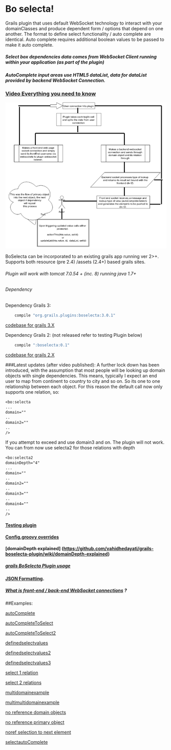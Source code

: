 Bo selecta! 
=========

Grails plugin that uses default WebSocket technology to interact with your domainClasses and produce dependent form / options that depend on one another. The format to define select functionality / auto complete are identical. Auto complete requires additional boolean values to be passed to make it auto complete.


##### Select box dependencies data comes from WebSocket Client running within your application (as part of the plugin)
##### AutoComplete input areas use HTML5 dataList, data for dataList provided by backend WebSocket Connection.
 

 ### [Video Everything you need to know ](https://www.youtube.com/watch?v=CFPe9pSFJ3g)
  
![diagram](https://raw.githubusercontent.com/vahidhedayati/grails-boselecta-plugin/grails2/documentation/boselecta.png)


 BoSelecta can be incorporated to an existing grails app running ver 2>+. Supports both resource (pre 2.4) /assets (2.4+) based grails sites.

###### Plugin will work with tomcat 7.0.54 + (inc. 8) running java 1.7+

###### Dependency

Dependency Grails 3:
```groovy
    compile "org.grails.plugins:boselecta:3.0.1"
```
[codebase for grails 3.X](https://github.com/vahidhedayati/grails-boselecta-plugin/)

     
Dependency Grails 2: (not released refer to testing Plugin below)     
```groovy
	compile ":boselecta:0.1" 
```
[codebase for grails 2.X](https://github.com/vahidhedayati/grails-boselecta-plugin/tree/grails2)

###Latest updates (after video published):
A further lock down has been introduced, with the assumption that most people will be looking up domain objects with single dependencies.
This means, typically I expect an end user to map from continent to country to city and so on. So its one to one relationship between each object. For this reason the default call now only supports one relation, so:
```gsp 
<bo:selecta
...  
domain=""
..
domain2=""
..
/>
```
If you attempt to exceed and use domain3 and on. The plugin will not work. You can from now use selecta2 for those relations with depth 
```gsp 
<bo:selecta2
domainDepth="4"
...  
domain=""
..
domain2=""
..
domain3=""
..
domain4=""
..
/>
```
 

#### [Testing plugin](https://github.com/vahidhedayati/grails-boselecta-plugin/wiki/Testing-plugin) 

#### [Config.groovy overrides](https://github.com/vahidhedayati/grails-boselecta-plugin/wiki/Config.groovy)

#### [domainDepth explained] (https://github.com/vahidhedayati/grails-boselecta-plugin/wiki/domainDepth-explained)

##### [grails BoSelecta Plugin usage](https://github.com/vahidhedayati/grails-boselecta-plugin/wiki/grails-BoSelecta-Plugin-usage)

#### [JSON Formatting](https://github.com/vahidhedayati/grails-boselecta-plugin/wiki/JSON-Formatting).

##### [What is front-end / back-end WebSocket connections](https://github.com/vahidhedayati/grails-boselecta-plugin/wiki/What-is-front-end---back-end-WebSocket-connections) ?


##Examples:

[autoComplete](https://github.com/vahidhedayati/testbo/blob/master/grails-app/views/test/autoComplete.gsp)

[autoCompleteToSelect](https://github.com/vahidhedayati/testbo/blob/master/grails-app/views/test/autoCompleteToSelect.gsp)

[autoCompleteToSelect2](https://github.com/vahidhedayati/testbo/blob/master/grails-app/views/test/autoCompleteToSelect2.gsp)

[definedselectvalues](https://github.com/vahidhedayati/testbo/blob/master/grails-app/views/test/definedselectvalues.gsp)

[definedselectvalues2](https://github.com/vahidhedayati/testbo/blob/master/grails-app/views/test/definedselectvalues2.gsp)

[definedselectvalues3](https://github.com/vahidhedayati/testbo/blob/master/grails-app/views/test/definedselectvalues3.gsp)

[select 1 relation](https://github.com/vahidhedayati/testbo/blob/master/grails-app/views/test/index.gsp)

[select 2 relations](https://github.com/vahidhedayati/testbo/blob/master/grails-app/views/test/index2.gsp)

[multidomainexample](https://github.com/vahidhedayati/testbo/blob/master/grails-app/views/test/multidomainexample.gsp)

[multimultidomainexample](https://github.com/vahidhedayati/testbo/blob/master/grails-app/views/test/multimultidomainexample.gsp)

[no reference domain objects](https://github.com/vahidhedayati/testbo/blob/master/grails-app/views/test/noref.gsp)

[no reference primary object](https://github.com/vahidhedayati/testbo/blob/master/grails-app/views/test/norefprimary.gsp)

[noref selection to next element](https://github.com/vahidhedayati/testbo/blob/master/grails-app/views/test/norefselectionext.gsp)

[selectautoComplete](https://github.com/vahidhedayati/testbo/blob/master/grails-app/views/test/selectautoComplete.gsp)

